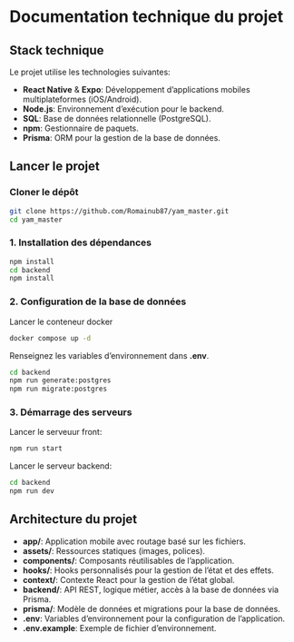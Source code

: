 # Documentation technique du projet

## Stack technique

Le projet utilise les technologies suivantes:

- **React Native** & **Expo**: Développement d’applications mobiles multiplateformes (iOS/Android).
- **Node.js**: Environnement d’exécution pour le backend.
- **SQL**: Base de données relationnelle (PostgreSQL).
- **npm**: Gestionnaire de paquets.
- **Prisma**: ORM pour la gestion de la base de données.

## Lancer le projet

### Cloner le dépôt

```bash
git clone https://github.com/Romainub87/yam_master.git
cd yam_master
```

### 1. Installation des dépendances

```bash
npm install
cd backend
npm install
```

### 2. Configuration de la base de données

Lancer le conteneur docker

```bash
docker compose up -d
```

Renseignez les variables d’environnement dans **.env**.

```bash
cd backend
npm run generate:postgres
npm run migrate:postgres
```

### 3. Démarrage des serveurs
Lancer le serveuur front:

```bash
npm run start
```
Lancer le serveur backend:

```bash
cd backend
npm run dev
```

## Architecture du projet
- **app/**: Application mobile avec routage basé sur les fichiers.
- **assets/**: Ressources statiques (images, polices).
- **components/**: Composants réutilisables de l’application.
- **hooks/**: Hooks personnalisés pour la gestion de l’état et des effets.
- **context/**: Contexte React pour la gestion de l’état global.
- **backend/**: API REST, logique métier, accès à la base de données via Prisma.
- **prisma/**: Modèle de données et migrations pour la base de données.
- **.env**: Variables d’environnement pour la configuration de l’application.
- **.env.example**: Exemple de fichier d’environnement.
